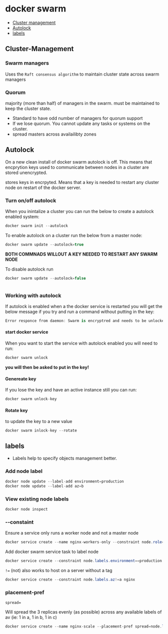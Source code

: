 # docker swarm

- [Cluster management](##Cluster-Management)
- [Autolock](##Autolock)
- [labels](##labels)

## Cluster-Management

### Swarm managers

Uses the `Raft consensus algorithm` to maintain cluster state across swarm managers

### Quorum

majority (more than half) of managers in the swarm. must be maintained to keep the cluster state.

- Standard to have odd number of managers for quorum support
- If we lose quorum. You cannot update any tasks or systems on the cluster.
- spread masters across availailibty zones

## Autolock

On a new clean install of docker swarm autolock is off. This means that encprytion keys used to communicate between nodes in a cluster are stored unencrypted.

stores keys in encrpyted. Means that a key is needed to restart any cluster node on restart of the docker server.

### Turn on/off autolock

When you inintalize a cluster you can run the below to create a autolock enabled system:

``` c#
docker swarm init --autolock
```

To enable autolock on a cluster run the below from a master node:

``` c#
docker swarm update --autolock=true
```

**BOTH COMMNADS WILLOUT A KEY NEEDED TO RESTART ANY SWARM NODE**

To disable autolock run

``` c#
docker swarm update --autolock=false
```



``` c#

```


### Working with autolock

If autolock is enabled when a the docker service is restarted you will get the below message if you try and run a command without putting in the key:

``` c#
Error responce from daemon: Swarm is encryptred and needs to be unlocked before it can be used. Please use "docker swarm unlock" to unlock it.
```

#### start docker service

When you want to start the service with autolock enabled you will need to run:

``` c#
docker swarm unlock
```

**you will then be asked to put in the key!**

#### Genereate key

If you lose the key and have an active instance still you can run:

``` c#
docker swarm unlock-key
```

#### Rotate key

to update the key to a new value

``` c#
docker swarm inlock-key --rotate
```

## labels

- Labels help to specify objects management better. 

### Add node label

``` c#
docker node update --label-add environment=production
docker node update --label-add az=b
```

### View existing node labels

``` c#
docker node inspect
```

### --constaint


Ensure a service only runs a worker node and not a master node

``` c#
docker service create --name nginx-workers-only --constraint node.role==worker nginx
```

Add docker swarm service task to label node

``` c#
docker service create --constraint node.labels.environment==production nginx
```

`!=` (not) also works to host on a server without a tag

``` c#
docker service create --constraint node.labels.az!=a nginx
```

### placement-pref

`spread=`

Will spread the 3 replicas evenly (as possible) across any available labels of av (ie: 1 in a, 1 in b, 1 in c)

``` c#
docker service create --name nginx-scale --placement-pref spread=node.label.av --replicas 3 nginx
```